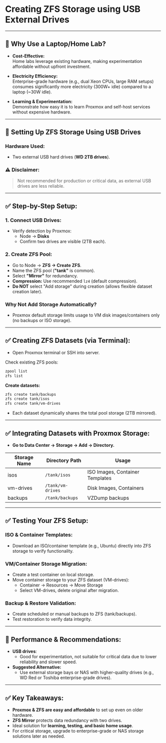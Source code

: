 
# Creating ZFS Storage using USB External Drives

---

## 🔹 **Why Use a Laptop/Home Lab?**

- **Cost-Effective:**  
  Home labs leverage existing hardware, making experimentation affordable without upfront investment.
  
- **Electricity Efficiency:**  
  Enterprise-grade hardware (e.g., dual Xeon CPUs, large RAM setups) consumes significantly more electricity (300W+ idle) compared to a laptop (~30W idle).

- **Learning & Experimentation:**  
  Demonstrate how easy it is to learn Proxmox and self-host services without expensive hardware.

---

## 🔸 **Setting Up ZFS Storage Using USB Drives**

### Hardware Used:
- Two external USB hard drives (**WD 2TB drives**).

### ⚠️ **Disclaimer:**  
> Not recommended for production or critical data, as external USB drives are less reliable.

---

## ✅ **Step-by-Step Setup:**

### 1. **Connect USB Drives:**
- Verify detection by Proxmox:
  - Node → **Disks**
  - Confirm two drives are visible (2TB each).

### 2. **Create ZFS Pool:**
- Go to Node → **ZFS → Create ZFS**.
- Name the ZFS pool (**"tank"** is common).
- Select **"Mirror"** for redundancy.
- **Compression:** Use recommended `lz4` (default compression).
- **Do NOT** select "Add storage" during creation (allows flexible dataset creation later).

### Why Not Add Storage Automatically?
- Proxmox default storage limits usage to VM disk images/containers only (no backups or ISO storage).

---

## ✅ **Creating ZFS Datasets (via Terminal):**
- Open Proxmox terminal or SSH into server.

Check existing ZFS pools:
```bash
zpool list
zfs list
```

**Create datasets:**  
```bash
zfs create tank/backups
zfs create tank/isos
zfs create tank/vm-drives
```

- Each dataset dynamically shares the total pool storage (2TB mirrored).

---

## ✅ **Integrating Datasets with Proxmox Storage:**

- **Go to Data Center → Storage → Add → Directory.**
  
| Storage Name | Directory Path    | Usage                              |
|--------------|-------------------|------------------------------------|
| isos         | `/tank/isos`      | ISO Images, Container Templates    |
| vm-drives    | `/tank/vm-drives` | Disk Images, Containers            |
| backups      | `/tank/backups`   | VZDump backups                     |

---

## ✅ **Testing Your ZFS Setup:**

### **ISO & Container Templates:**
- Download an ISO/container template (e.g., Ubuntu) directly into ZFS storage to verify functionality.

### **VM/Container Storage Migration:**
- Create a test container on local storage.
- Move container storage to your ZFS dataset (VM-drives):
  - Container → Resources → Move Storage
  - Select VM-drives, delete original after migration.

### **Backup & Restore Validation:**
- Create scheduled or manual backups to ZFS (tank/backups).
- Test restoration to verify data integrity.

---

## 🔸 **Performance & Recommendations:**

- **USB drives**:
  - Good for experimentation, not suitable for critical data due to lower reliability and slower speed.
- **Suggested Alternative:**
  - Use external storage bays or NAS with higher-quality drives (e.g., WD Red or Toshiba enterprise-grade drives).

---

## ✅ **Key Takeaways:**
- **Proxmox & ZFS are easy and affordable** to set up even on older hardware.
- **ZFS Mirror** protects data redundancy with two drives.
- Ideal solution for **learning, testing, and basic home usage**.
- For critical storage, upgrade to enterprise-grade or NAS storage solutions later as needed.

